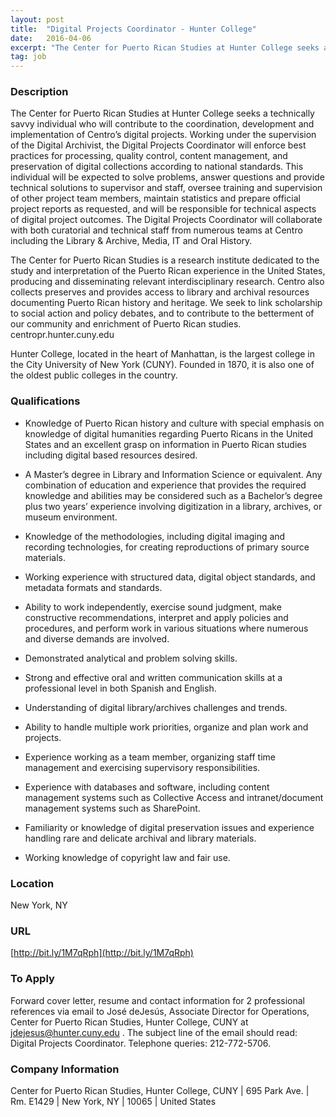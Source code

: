 ```yaml
---
layout: post
title:  "Digital Projects Coordinator - Hunter College"
date:   2016-04-06
excerpt: "The Center for Puerto Rican Studies at Hunter College seeks a technically savvy individual who will contribute to the coordination, development and implementation of Centro’s digital projects. Working under the supervision of the Digital Archivist, the Digital Projects Coordinator will enforce best practices for processing, quality control, content management, and..."
tag: job
---
```


### Description   

The Center for Puerto Rican Studies at Hunter College seeks a technically savvy individual who will contribute to the coordination, development and implementation of Centro’s digital projects. Working under the supervision of the Digital Archivist, the Digital Projects Coordinator will enforce best practices for processing, quality control, content management, and preservation of digital collections according to national standards. This individual will be expected to solve problems, answer questions and provide technical solutions to supervisor and staff, oversee training and supervision of other project team members, maintain statistics and prepare official project reports as requested, and will be responsible for technical aspects of digital project outcomes. The Digital Projects Coordinator will collaborate with both curatorial and technical staff from numerous teams at Centro including the Library & Archive, Media, IT and Oral History.

The Center for Puerto Rican Studies is a research institute dedicated to the study and interpretation of the Puerto Rican experience in the United States, producing and disseminating relevant interdisciplinary research. Centro also collects preserves and provides access to library and archival resources documenting Puerto Rican history and heritage. We seek to link scholarship to social action and policy debates, and to contribute to the betterment of our community and enrichment of Puerto Rican studies. centropr.hunter.cuny.edu

Hunter College, located in the heart of Manhattan, is the largest college in the City University of New York (CUNY). Founded in 1870, it is also one of the oldest public colleges in the country.




### Qualifications   

* Knowledge of Puerto Rican history and culture with special emphasis on knowledge of digital humanities regarding Puerto Ricans in the United States and an excellent grasp on information in Puerto Rican studies including digital based resources desired.

* A Master’s degree in Library and Information Science or equivalent. Any combination of education and experience that provides the required knowledge and abilities may be considered such as a Bachelor’s degree plus two years’ experience involving digitization in a library, archives, or museum environment.

* Knowledge of the methodologies, including digital imaging and recording technologies, for creating reproductions of primary source materials.

* Working experience with structured data, digital object standards, and metadata formats and standards.

* Ability to work independently, exercise sound judgment, make constructive recommendations, interpret and apply policies and procedures, and perform work in various situations where numerous and diverse demands are involved.

* Demonstrated analytical and problem solving skills.

* Strong and effective oral and written communication skills at a professional level in both Spanish and English.

* Understanding of digital library/archives challenges and trends.

* Ability to handle multiple work priorities, organize and plan work and projects.

* Experience working as a team member, organizing staff time management and exercising supervisory responsibilities.

* Experience with databases and software, including content management systems such as Collective Access and intranet/document management systems such as SharePoint.

* Familiarity or knowledge of digital preservation issues and experience handling rare and delicate archival and library materials.

* Working knowledge of copyright law and fair use.





### Location   

New York, NY


### URL   

[http://bit.ly/1M7qRph](http://bit.ly/1M7qRph)

### To Apply   

Forward cover letter, resume and contact information for 2 professional references via email to  José deJesús, Associate Director for Operations, Center for Puerto Rican Studies, Hunter College, CUNY at jdejesus@hunter.cuny.edu  . The subject line of the email should read: Digital Projects Coordinator. Telephone queries: 212-772-5706.


### Company Information   

Center for Puerto Rican Studies, Hunter College, CUNY | 695 Park Ave. | Rm. E1429 | New York, NY | 10065 | United States



